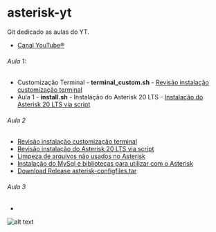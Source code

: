 # asterisk-yt
Git dedicado as aulas do YT.

- [Canal YouTube®](https://www.youtube.com/@analistabash)




###### Aula 1:
- Customização Terminal - **terminal_custom.sh** - [Revisão instalação customização terminal](terminal_custom.sh)
- Aula 1 - **install.sh** - Instalação do Asterisk 20 LTS - [Instalação do Asterisk 20 LTS via script](install.sh)
###### Aula 2 
- [Revisão instalação customização terminal](terminal_custom.sh)
- [Revisão instalação do Asterisk 20 LTS via script](install.sh)
- [Limpeza de arquivos não usados no Asterisk](cleanfiles-asterisk.sh)
- [Instalação do MySql e bibliotecas para utilizar com o Asterisk](setup-mysqlasterisk.sh)
- [Download Release asterisk-configfiles.tar](https://github.com/julianol1berato/asterisk-yt/releases/tag/filesconfig)
###### Aula 3
- 

![alt text](https://cdn.icon-icons.com/icons2/2530/PNG/512/youtube_button_icon_151827.png)